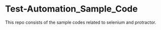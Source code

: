 # Test-Automation_Sample_Code
This repo consists of the sample codes related  to selenium and protractor.
